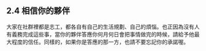 ## 2.4 相信你的夥伴

大家在社群裡都是志工，都各自有自己的生活規劃、自己的煩惱。也正因為沒有人有義務完成這些事，當你的夥伴答應你何月何日會把事情做完的時候，請給予他最大程度的信任。同樣的，如果你是答應的那一方，也請不要忘記你的承諾喔。
